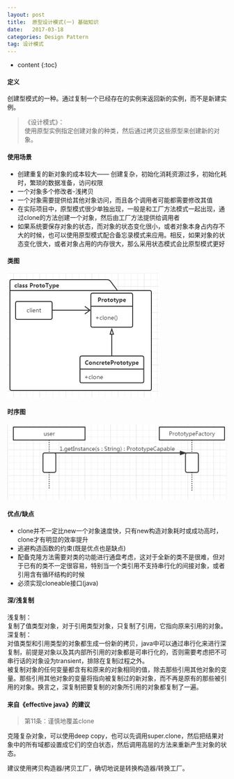 ```yaml
---
layout: post
title:  原型设计模式(一) 基础知识
date:   2017-03-18
categories: Design Pattern
tag: 设计模式
---
```


* content
{:toc}

#### 定义 ####

创建型模式的一种。通过复制一个已经存在的实例来返回新的实例，而不是新建实例。

>《设计模式》：<br/> 使用原型实例指定创建对象的种类，然后通过拷贝这些原型来创建新的对象。



#### 使用场景 ####

-  创建重复的新对象的成本较大—— 创建复杂，初始化消耗资源过多，初始化耗时，繁琐的数据准备，访问权限
-  一个对象多个修改者-浅拷贝
-  一个对象需要提供给其他对象访问，而且各个调用者可能都需要修改其值
-  在实际项目中，原型模式很少单独出现，一般是和工厂方法模式一起出现，通过clone的方法创建一个对象，然后由工厂方法提供给调用者
-  如果系统要保存对象的状态，而对象的状态变化很小，或者对象本身占内存不大的时候，也可以使用原型模式配合备忘录模式来应用。相反，如果对象的状态变化很大，或者对象占用的内存很大，那么采用状态模式会比原型模式更好


#### 类图 ####

![类图](../res/img/prototype_class_uml.png)

#### 时序图 ####

![时序图](../res/img/prototype_sequence_uml.png)

#### 优点/缺点 ####

- clone并不一定比new一个对象速度快，只有new构造对象耗时或成功高时，clone才有明显的效率提升
- 逃避构造函数的约束(既是优点也是缺点)
- 配备克隆方法需要对类的功能进行通盘考虑，这对于全新的类不是很难，但对于已有的类不一定很容易，特别当一个类引用不支持串行化的间接对象，或者引用含有循环结构的时候
- 必须实现cloneable接口(java)



 
#### 深/浅复制 ####
 浅复制：<br/>
复制了值类型对象，对于引用类型对象，只复制了引用，它指向原来引用的对象。
<br/>
深复制：<br/>
对值类型和引用类型的对象都生成一份新的拷贝，java中可以通过串行化来进行深复制，前提是对象以及其内部所引用的对象都是可串行化的，否则需要考虑把不可串行话的对象设为transient，排除在复制过程之外。<br/>
被复制对象的任何变量都含有和原来的对象相同的值，除去那些引用其他对象的变量。那些引用其他对象的变量将指向被复制过的新对象，而不再是原有的那些被引用的对象。换言之，深复制把要复制的对象所引用的对象都复制了一遍。
 

#### 来自《effective java》的建议 ####

>第11条：谨慎地覆盖clone

克隆复杂对象，可以使用deep copy，也可以先调用super.clone，然后把结果对象中的所有域都设置成它们的空白状态，然后调用高层的方法来重新产生对象的状态。

建议使用拷贝构造器/拷贝工厂，确切地说是转换构造器/转换工厂。<br/>


